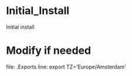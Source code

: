 Initial_Install
===============

Initial install


Modify if needed
================
file: .Exports
line: export TZ='Europe/Amsterdam'
